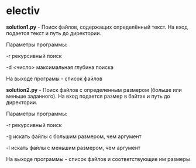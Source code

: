 # electiv
**solution1.py** - Поиск файлов, содержащих определённый текст. На вход подается текст и путь до директории.

Параметры программы:

  -r рекурсивный поиск
  
  -d <число> максимальная глубина поиска
  
 На выходе програмы - список файлов
  
  **solution2.py** - Поиск файлов с определенным размером (больше или меньше заданного). На вход подается размер в байтах и путь до директории.
  
  Параметры программы:
  
  -r рекурсивный поиск
  
  -g искать файлы с большим размером, чем аргумент
  
  -l искать файлы с меньшим размером, чем аргумент
  
  На выходе программы - список файлов и соответствующие им размеры
